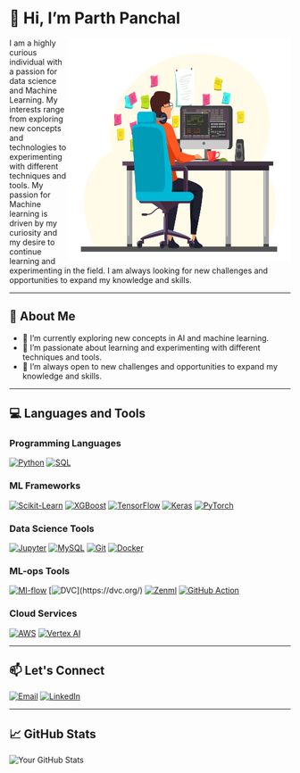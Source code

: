 # 👋 Hi, I’m Parth Panchal

<img align="right" width="400" height="400" src="https://github.com/Parth189p/Parth189p/blob/main/programmer_v_02.jpg">

I am a highly curious individual with a passion for data science and Machine Learning. My interests range from exploring new concepts and technologies to experimenting with different techniques and tools. My passion for Machine learning is driven by my curiosity and my desire to continue learning and experimenting in the field. I am always looking for new challenges and opportunities to expand my knowledge and skills.

---

## 🚀 About Me

- 🔭 I’m currently exploring new concepts in AI and machine learning.
- 🌱 I’m passionate about learning and experimenting with different techniques and tools.
- 👯 I’m always open to new challenges and opportunities to expand my knowledge and skills.

---

## 💻 Languages and Tools

### Programming Languages
[![Python](https://img.shields.io/badge/-Python-3776AB?style=flat&logo=python&logoColor=white)](https://www.python.org/)
[![SQL](https://img.shields.io/badge/-SQL-4479A1?style=flat&logo=postgresql&logoColor=white)](https://www.postgresql.org/)

### ML Frameworks
[![Scikit-Learn](https://img.shields.io/badge/-Scikit--Learn-F7931E?style=flat&logo=scikit-learn&logoColor=white)](https://scikit-learn.org/stable/)
[![XGBoost](https://img.shields.io/badge/-XGBoost-1765A4?style=flat&logo=xgboost&logoColor=white)](https://xgboost.ai/)
[![TensorFlow](https://img.shields.io/badge/-TensorFlow-FF6F00?style=flat&logo=tensorflow&logoColor=white)](https://www.tensorflow.org/)
[![Keras](https://img.shields.io/badge/-Keras-D00000?style=flat&logo=keras&logoColor=white)](https://keras.io/)
[![PyTorch](https://img.shields.io/badge/-PyTorch-EE4C2C?style=flat&logo=pytorch&logoColor=white)](https://pytorch.org/)

### Data Science Tools
[![Jupyter](https://img.shields.io/badge/-Jupyter-F37626?style=flat&logo=jupyter&logoColor=white)](https://jupyter.org/)
[![MySQL](https://img.shields.io/badge/-MySQL-4479A1?style=flat&logo=mysql&logoColor=white)](https://www.mysql.com/)
[![Git](https://img.shields.io/badge/-Git-F05032?style=flat&logo=git&logoColor=white)](https://git-scm.com/)
[![Docker](https://img.shields.io/badge/-Docker-2496ED?style=flat&logo=docker&logoColor=white)](https://www.docker.com/)

### ML-ops Tools
[![Ml-flow](https://img.shields.io/badge/-Ml--flow-02575E?style=flat&logo=apache&logoColor=white)](https://www.mlflow.org/)
[![DVC]([https://img.shields.io/badge/-DVC-FF6D00?style=flat&logo=dataversioncontrol&logoColor=white](https://dvc.org/))](https://dvc.org/)
[![Zenml](https://img.shields.io/badge/-Zenml-26A6A4?style=flat&logo=zenml&logoColor=white)](https://zenml.io/)
[![GitHub Action](https://img.shields.io/badge/-GitHub_Action-2088FF?style=flat&logo=github-actions&logoColor=white)](https://github.com/features/actions)

### Cloud Services
[![AWS](https://img.shields.io/badge/-AWS-232F3E?style=flat&logo=amazon-aws&logoColor=white)](https://aws.amazon.com/)
[![Vertex AI](https://img.shields.io/badge/-Vertex_AI-4285F4?style=flat&logo=google-cloud&logoColor=white)](https://cloud.google.com/vertex-ai)

---

## 📫 Let's Connect
   
 [![Email](https://img.shields.io/badge/-Email-D14836?style=flat&logo=gmail&logoColor=white)](panchalparthppp@gmail.com)
 [![LinkedIn](https://img.shields.io/badge/-LinkedIn-0077B5?style=flat&logo=linkedin)](https://www.linkedin.com/in/parth-panchal-b57492240)

---

## 📈 GitHub Stats

![Your GitHub Stats](https://github-readme-stats.vercel.app/api?username=Parth189p)


<!---
Parth189p/Parth189p is a ✨ special ✨ repository because its `README.md` (this file) appears on your GitHub profile.
You can click the Preview link to take a look at your changes.
--->
